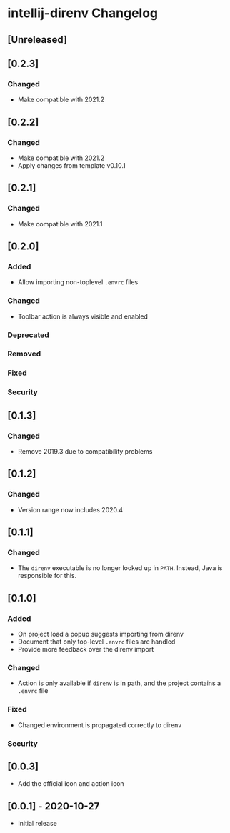 <!-- Keep a Changelog guide -> https://keepachangelog.com -->

# intellij-direnv Changelog

## [Unreleased]
## [0.2.3]
### Changed
- Make compatible with 2021.2

## [0.2.2]
### Changed
- Make compatible with 2021.2
- Apply changes from template v0.10.1

## [0.2.1]
### Changed
- Make compatible with 2021.1

## [0.2.0]
### Added
- Allow importing non-toplevel `.envrc` files

### Changed
- Toolbar action is always visible and enabled

### Deprecated

### Removed

### Fixed

### Security

## [0.1.3]
### Changed
- Remove 2019.3 due to compatibility problems

## [0.1.2]
### Changed
- Version range now includes 2020.4

## [0.1.1]

### Changed
- The `direnv` executable is no longer looked up in `PATH`. Instead, Java is responsible for this.

## [0.1.0]
### Added
- On project load a popup suggests importing from direnv
- Document that only top-level `.envrc` files are handled
- Provide more feedback over the direnv import

### Changed
- Action is only available if `direnv` is in path, and the project contains a `.envrc` file

### Fixed
- Changed environment is propagated correctly to direnv

### Security
## [0.0.3]
- Add the official icon and action icon


## [0.0.1] - 2020-10-27
- Initial release
